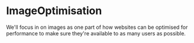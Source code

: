 # ImageOptimisation
We'll focus in on images as one part of how websites can be optimised for performance to make sure they're available to as many users as possible.
